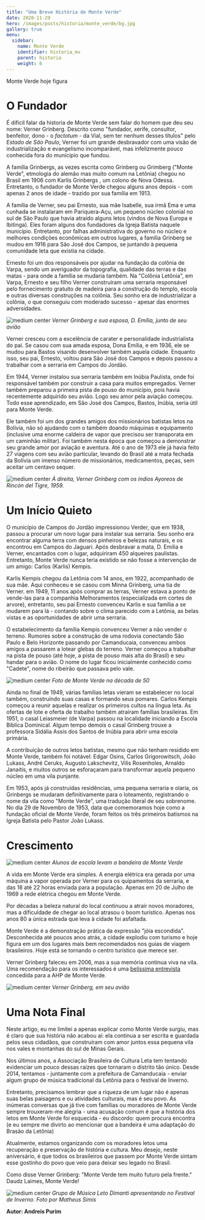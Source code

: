 ```yaml
---
title: "Uma Breve História de Monte Verde"
date: 2020-11-29
hero: /images/posts/historia/monte_verde/bg.jpg
gallery: true
menu:
  sidebar:
    name: Monte Verde
    identifier: historia_mv
    parent: historia
    weight: 6
---
```


Monte Verde hoje figura 

# O Fundador

É dificil falar da historia de Monte Verde sem falar do homem que deu seu nome: Verner Grinberg. Descrito como "fundador, xerife, consultor, benfeitor, dono - o _factotum_ - da Vial, sem ter nenhum desses títulos" pelo _Estado de São Paulo_, Verner foi um grande desbravador com uma visão de industrialização e evangelismo incomparável, mas infelizmente pouco conhecida fora do município que fundou.

A família Grinbergs, as vezes escrita como Grinberg ou Grimberg ("Monte Verde", etmologia do alemão mas muito comum na Letônia) chegou no Brasil em 1906 com Karlis Grinbergs , um colono de Nova Odessa. Entretanto, o fundador de Monte Verde chegou alguns anos depois - com apenas 2 anos de idade - trazido por sua família em 1913.

A família de Verner, seu pai Ernesto, sua mãe Isabelle, sua irmã Ema e uma cunhada se instalaram em Pariquera-Açu, um pequeno núcleo colonial no sul de São Paulo que havia atraido alguns letos (vindos de Nova Europa e Ibitinga). Eles foram alguns dos fundadores da Igreja Batista naquele município. Entretanto, por falhas administrativa do governo no núcleo e melhores condições econômicas em outros lugares, a família Grinberg se mudou em 1916 para São José dos Campos, se juntando à pequena comunidade leta que existia na cidade. 

Ernesto foi um dos responsáveis por ajudar na fundação da colônia de Varpa, sendo um averiguador da topografia, qualidade das terras e das matas - para onde a família se mudaria também. Na "Colônia Letônia", em Varpa, Ernesto e seu filho Verner construíram uma serraria responsável pelo fornecimento gratuito de madeira para a construção do templo, escola e outras diversas construções na colônia. Seu sonho era de industrializar a colônia, o que conseguiu com moderado sucesso - apesar das enormes adversidades.

![medium center](/images/posts/historia/monte_verde/2.jpg)
*Verner Grinberg e sua esposa, D. Emília, junto de seu avião*

Verner cresceu com a excelência de carater e personalidade industrialista do pai. Se casou com sua amada esposa, Dona Emília, e em 1936, ele se mudou para Bastos visando desenvolver também aquela cidade. Enquanto isso, seu pai, Ernesto, voltou para São José dos Campos e depois passou a trabalhar com a serraria em Campos do Jordão.

Em 1944, Verner instalou sua serraria também em Inúbia Paulista, onde foi responsável também por construir a casa para muitos empregados. Verner também preparou a primeira pista de pouso do município, pois havia recentemente adquirido seu avião. Logo seu amor pela aviação começou. Todo esse aprendizado, em São José dos Campos, Bastos, Inúbia, seria útil para Monte Verde. 


Ele também foi um dos grandes amigos dos missionários batistas letos na Bolívia, não só ajudando com o também doando máquinas e equipamento (inclusive uma enorme caldeira de vapor que precisou ser transporata em um caminhão militar). Foi também nesta época que começou a demonstrar seu grande amor por aviação e aventura. Até o ano de 1973 ele já havia feito 27 viagens com seu avião particular, levando do Brasil até a mata fechada da Bolívia um imenso número de missionários, medicamentos, peças, sem aceitar um centavo sequer.

![medium center](/images/posts/historia/monte_verde/1.jpg)
*À direita, Verner Grinberg com os índios Ayoreos de Rincón del Tigre, 1959.*

# Um Início Quieto

O município de Campos do Jordão impressionou Verder, que em 1938, passou a procurar um novo lugar para instalar sua serraria. Seu sonho era encontrar alguma terra com densos pinheiros e belezas naturais, e os encontrou em Campos do Jaguari. Após desbravar a mata, D. Emília e Verner, encantados com o lugar, adquiriram 450 alqueires paulistas. Entretanto, Monte Verde nunca teria existido se não fosse a intervenção de um amigo: Carlos (Karlis) Kempis.

Karlis Kempis chegou da Letônia com 14 anos, em 1922, acompanhado de sua mãe. Aqui conheceu e se casou com Minna Grinberg, uma tia de Verner. em 1949, 11 anos após comprar as terras, Verner estava a ponto de vende-las para a companhia Melhoramentos (especializada em cortes de arvore), entretanto, seu pai Ernesto convenceu Karlis e sua família a se mudarem para lá - contando sobre o clima parecido com a Letônia, as belas vistas e as oportunidades de abrir uma serraria.

O estabelecimento da família Kempis convenceu Verner a não vender o terreno. Rumores sobre a construção de uma rodovia conectando São Paulo e Belo Horizonte passando por Camanducaia, convenceu ambos amigos a passarem a lotear glebas do terreno. Verner começou a trabalhar na pista de pouso (até hoje, a pista de pouso mais alta do Brasil) e seu handar para o avião. O nome do lugar ficou inicialmente conhecido como "Cadete", nome do ribeirão que passava pelo vale.

![medium center](/images/posts/historia/monte_verde/5.jpg)
*Foto de Monte Verde na década de 50*

Ainda no final de 1949, várias famílias letas vieram se estabelecer no local também, construíndo suas casas e formando seus pomares. Carlos Kempis começou a reunir aquelas e realizar os primeiros cultos na língua leta. As ofertas de lote e oferta de trabalho também atraíram famílias brasileiras. Em 1951, o casal Leiasmeier (de Varpa) passou na localidade iniciando a Escola Bíblica Dominical. Algum tempo demois o casal Grinberg trouxe a professora Sidália Assis dos Santos de Inúbia para abrir uma escola primária.

A contribuição de outros letos batistas, mesmo que não tenham residido em Monte Verde, também foi notável: Edgar Osins, Carlos Grigorowitsch, João Lukass, André Ceruks, Augusto Lakschevitz, Vilis Rosenholes, Arnaldo Janaitis, e muitos outros se esforaçaram para transformar aquela pequeno núcleo em uma vila punjante.

Em 1953, após já construídas residências, uma pequena serraria e olaria, os Grinbergs se mudaram definitivamente para o loteamento, registrando o nome da vila como "Monte Verde", uma tradução literal de seu sobrenome. No dia 29 de Novembro de 1953, data que comemoramos hoje como a fundação oficial de Monte Verde, foram feitos os três primeiros batismos na Igreja Batista pelo Pastor João Lukass.

# Crescimento

![medium center](/images/posts/historia/monte_verde/3.JPG)
*Alunos de escola levam a bandeira de Monte Verde*

A vida em Monte Verde era simples. A energia elétrica era gerada por uma máquina a vapor operada por Verner para os quipamentos da serraria, e das 18 até 22 horas enviada para a população. Apenas em 20 de Julho de 1969 a rede elétrica chegou em Monte Verde.

Por décadas a beleza natural do local continuou a atrair novos moradores, mas a dificuldade de chegar ao local atrasou o boom turístico. Apenas nos anos 80 a única estrada que leva à cidade foi asfaltada.

Monte Verde é a demonstração prática da expressão "jóia escondida". Desconhecida até poucos anos atrás, a cidade explodiu com turismo e hoje figura em um dos lugares mais bem recomendados nos guias de viagem brasileiros. Hoje está se tornando o centro turístico que merece ser.

Verner Grinberg faleceu em 2006, mas a sua memória continua viva na vila. Uma recomendação para os interessados é uma [belíssima entrevista](https://monteverde.org.br/sr-verner-grinberg-e-monte-verde-historia/) concedida para a AHP de Monte Verde.

![medium center](/images/posts/historia/monte_verde/4.jpg)
*Verner Grinberg, em seu avião*

# Uma Nota Final


Neste artigo, eu me limitei a apenas explicar como Monte Verde surgiu, mas é claro que sua história não acabou aí: ela continua a ser escrita e guardada pelos seus cidadãos, que construíram com amor juntos essa pequena vila nos vales e montanhas do sul de Minas Gerais.

Nos últimos anos, a Associação Brasileira de Cultura Leta tem tentando evidenciar um pouco dessas raízes que tornaram o distrito tão único. Desde 2014, tentamos - juntamente com a prefeitura de Camanducaia - enviar algum grupo de música tradicional da Letônia para o festival de Inverno.

Entretanto, precisamos lembrar que a riqueza de um lugar não é apenas suas belas paisagens e ou atividades culturais, mas é seu povo. As inúmeras conversas que já tive com famílias ou moradores de Monte Verde sempre trouxeram-me alegria - uma acusação comum é que a história dos letos em Monte Verde foi esquecida - eu discordo: quem procura encontra (e eu sempre me divirto ao mencionar que a bandeira é uma adaptação do Brasão da Letônia)

Atualmente, estamos organizando com os moradores letos uma recuperação e preservação de história e cultura. Meu desejo, neste aniversário, é que todos os brasileiros que passem por Monte Verde sintam esse gostinho do povo que veio para deixar seu legado no Brasil.

Como disse Verner Grinberg: "Monte Verde tem muito futuro pela frente." Daudz Laimes, Monte Verde!

![medium center](/images/posts/historia/monte_verde/6.jpg)
*Grupo de Música Leto Dimanti apresentando no Festival de Inverno. Foto por Matheus Simis*

**Autor: Andreis Purim**
